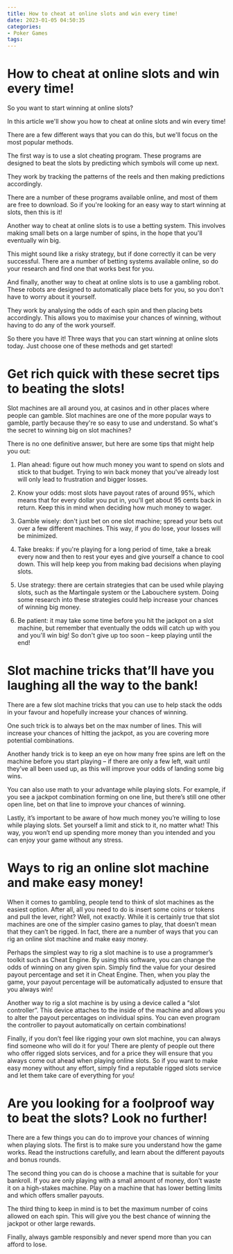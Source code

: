 ```yaml
---
title: How to cheat at online slots and win every time!
date: 2023-01-05 04:50:35
categories:
- Poker Games
tags:
---
```



#  How to cheat at online slots and win every time!

So you want to start winning at online slots?

In this article we'll show you how to cheat at online slots and win every time!

There are a few different ways that you can do this, but we'll focus on the most popular methods.

The first way is to use a slot cheating program. These programs are designed to beat the slots by predicting which symbols will come up next.

They work by tracking the patterns of the reels and then making predictions accordingly.

There are a number of these programs available online, and most of them are free to download. So if you're looking for an easy way to start winning at slots, then this is it!

Another way to cheat at online slots is to use a betting system. This involves making small bets on a large number of spins, in the hope that you'll eventually win big.

This might sound like a risky strategy, but if done correctly it can be very successful. There are a number of betting systems available online, so do your research and find one that works best for you.

And finally, another way to cheat at online slots is to use a gambling robot. These robots are designed to automatically place bets for you, so you don't have to worry about it yourself.

They work by analysing the odds of each spin and then placing bets accordingly. This allows you to maximise your chances of winning, without having to do any of the work yourself.

So there you have it! Three ways that you can start winning at online slots today. Just choose one of these methods and get started!

#  Get rich quick with these secret tips to beating the slots!

Slot machines are all around you, at casinos and in other places where people can gamble. Slot machines are one of the more popular ways to gamble, partly because they're so easy to use and understand. So what's the secret to winning big on slot machines?

There is no one definitive answer, but here are some tips that might help you out:

1. Plan ahead: figure out how much money you want to spend on slots and stick to that budget. Trying to win back money that you've already lost will only lead to frustration and bigger losses.

2. Know your odds: most slots have payout rates of around 95%, which means that for every dollar you put in, you'll get about 95 cents back in return. Keep this in mind when deciding how much money to wager.

3. Gamble wisely: don't just bet on one slot machine; spread your bets out over a few different machines. This way, if you do lose, your losses will be minimized.

4. Take breaks: if you're playing for a long period of time, take a break every now and then to rest your eyes and give yourself a chance to cool down. This will help keep you from making bad decisions when playing slots.

5. Use strategy: there are certain strategies that can be used while playing slots, such as the Martingale system or the Labouchere system. Doing some research into these strategies could help increase your chances of winning big money.

6. Be patient: it may take some time before you hit the jackpot on a slot machine, but remember that eventually the odds will catch up with you and you'll win big! So don't give up too soon – keep playing until the end!

#  Slot machine tricks that’ll have you laughing all the way to the bank!

There are a few slot machine tricks that you can use to help stack the odds in your favour and hopefully increase your chances of winning.

One such trick is to always bet on the max number of lines. This will increase your chances of hitting the jackpot, as you are covering more potential combinations.

Another handy trick is to keep an eye on how many free spins are left on the machine before you start playing – if there are only a few left, wait until they’ve all been used up, as this will improve your odds of landing some big wins.

You can also use math to your advantage while playing slots. For example, if you see a jackpot combination forming on one line, but there’s still one other open line, bet on that line to improve your chances of winning.

Lastly, it’s important to be aware of how much money you’re willing to lose while playing slots. Set yourself a limit and stick to it, no matter what! This way, you won’t end up spending more money than you intended and you can enjoy your game without any stress.

#  Ways to rig an online slot machine and make easy money!

When it comes to gambling, people tend to think of slot machines as the easiest option. After all, all you need to do is insert some coins or tokens and pull the lever, right? Well, not exactly. While it is certainly true that slot machines are one of the simpler casino games to play, that doesn’t mean that they can’t be rigged. In fact, there are a number of ways that you can rig an online slot machine and make easy money.

Perhaps the simplest way to rig a slot machine is to use a programmer’s toolkit such as Cheat Engine. By using this software, you can change the odds of winning on any given spin. Simply find the value for your desired payout percentage and set it in Cheat Engine. Then, when you play the game, your payout percentage will be automatically adjusted to ensure that you always win!

Another way to rig a slot machine is by using a device called a “slot controller”. This device attaches to the inside of the machine and allows you to alter the payout percentages on individual spins. You can even program the controller to payout automatically on certain combinations!

Finally, if you don’t feel like rigging your own slot machine, you can always find someone who will do it for you! There are plenty of people out there who offer rigged slots services, and for a price they will ensure that you always come out ahead when playing online slots. So if you want to make easy money without any effort, simply find a reputable rigged slots service and let them take care of everything for you!

#  Are you looking for a foolproof way to beat the slots? Look no further!

There are a few things you can do to improve your chances of winning when playing slots. The first is to make sure you understand how the game works. Read the instructions carefully, and learn about the different payouts and bonus rounds.

The second thing you can do is choose a machine that is suitable for your bankroll. If you are only playing with a small amount of money, don't waste it on a high-stakes machine. Play on a machine that has lower betting limits and which offers smaller payouts.

The third thing to keep in mind is to bet the maximum number of coins allowed on each spin. This will give you the best chance of winning the jackpot or other large rewards.

Finally, always gamble responsibly and never spend more than you can afford to lose.